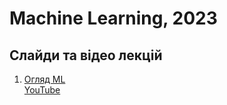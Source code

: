 # Machine Learning, 2023

## Слайди та відео лекцій

1. [Огляд ML](https://raw.githack.com/Aranaur/ML23/master/lecture/01.html) <br> [YouTube](https://www.youtube.com/watch?v=Nv2AIpgjU1M)